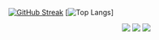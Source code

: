 [![GitHub Streak](http://github-readme-streak-stats.herokuapp.com?user=mazy06000&date_format=j%2Fn%5B%2FY%5D)](https://git.io/streak-stats)
[![Top Langs](https://github-readme-stats.vercel.app/api/top-langs/?username=mazy06000&layout=compact)]

<p align = "center">
  <img  src = "http://github-readme-streak-stats.herokuapp.com?user=mazy06000&date_format=j%2Fn%5B%2FY%5D">
  <img  src = "https://github-readme-stats.vercel.app/api?username=mazy06000&show_icons=true">
  <img src = "https://github-readme-stats.vercel.app/api/top-langs/?username=mazy06000&layout=compact">
</p>
